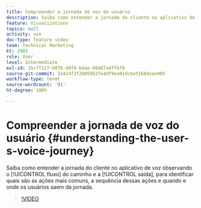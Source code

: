 ```yaml
---
title: Compreender a jornada de voz do usuário
description: Saiba como entender a jornada do cliente no aplicativo de voz observando o fluxo do caminho e a saída, para identificar quais são as ações mais comuns, a sequência dessas ações e quando e onde os usuários saem da jornada.
feature: Visualizations
topics: null
activity: use
doc-type: feature video
team: Technical Marketing
kt: 2903
role: User
level: Intermediate
exl-id: 1bcff127-b076-49f9-bdae-60407a4ff6f8
source-git-commit: 32424f3f2b05952fe4df9ea91dcbe51684cee905
workflow-type: tm+mt
source-wordcount: '91'
ht-degree: 100%

---
```


# Compreender a jornada de voz do usuário {#understanding-the-user-s-voice-journey}

Saiba como entender a jornada do cliente no aplicativo de voz observando o [!UICONTROL fluxo] do caminho e a [!UICONTROL saída], para identificar quais são as ações mais comuns, a sequência dessas ações e quando e onde os usuários saem da jornada.

>[!VIDEO](https://video.tv.adobe.com/v/27226/?quality=12)

